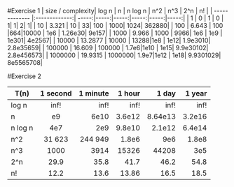 
#Exercise 1 
| size / complexity| log n  | n | n log n | n^2 | n^3 | 2^n | n! |
| ------------- |:-------------:| -----:|-----:|-----:|-----:|-----:|-----:|
| 1     | 0         | 1      | 0     | 1| 1| 2| 1|
| 10    | 3.321     | 10     | 33| 100   | 1000| 1024| 362880|
| 100   | 6.643     | 100    |664|10000  | 1e6 | 1.26e30| 9e157|
| 1000  | 9.966     | 1000   | 9966| 1e6   | 1e9 | 1e301| 4e2567|
| 10000  | 13.2877  | 10000  | 13288|1e8   | 1e12| 1.9e3010| 2.8e35659|
| 100000 | 16.609   | 100000 | 1.7e6|1e10  | 1e15| 9.9e30102| 2.8e456573|
| 1000000 | 19.9315 | 1000000| 1.9e7|1e12  | 1e18| 9.9301029| 8e5565708|

#Exercise 2

| T(n)| 1 second  | 1 minute | 1 hour | 1 day | 1 year | 
| ------------- |:-------------:| -----:|-----:|-----:|-----:|
| log n     | inf!| inf!| inf!| inf!| inf!| 
| n | e9 | 6e10| 3.6e12 | 8.64e13| 3.2e16|
| n log n| 4e7 | 2e9| 9.8e10| 2.1e12| 6.4e14|
| n^2| 31 623| 244 949| 1.8e6| 9e6| 1.8e8|
| n^3| 1000| 3914| 15326| 44208| 3e5| 
| 2^n| 29.9| 35.8| 41.7| 46.2| 54.8| 
| n!| 12.2| 13.6| 13.86| 16.5 | 18.5| 

